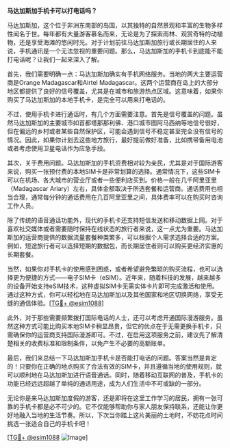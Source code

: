 **马达加斯加手机卡可以打电话吗？**

马达加斯加，这个位于非洲东南部的岛国，以其独特的自然景观和丰富的生物多样性闻名于世。每年都有大量游客慕名而来，无论是为了探索雨林、观赏奇特的动植物，还是享受海滩的悠闲时光。对于计划前往马达加斯加旅行或长期居住的人来说，手机通讯是一个无法忽视的重要问题。那么，马达加斯加的手机卡到底能不能打电话呢？让我们一起来深入了解。

首先，我们需要明确一点：马达加斯加确实有手机网络服务。当地的两大主要运营商是Orange Madagascar和Airtel Madagascar。这两个运营商在岛上的大部分地区都提供了良好的信号覆盖，尤其是在城市和旅游热点区域。这意味着，如果你购买了马达加斯加的本地手机卡，是完全可以用来打电话的。

不过，使用手机卡进行通话时，有几个方面需要注意。首先是信号覆盖的问题。虽然马达加斯加的主要城市如首都塔那那利佛、港口城市图阿马西纳等地信号很好，但在偏远的乡村或者某些自然保护区，可能会遇到信号不稳定甚至完全没有信号的情况。因此，如果你计划去这些地方旅行，最好提前做好准备，比如携带备用电池或者考虑使用卫星电话作为应急手段。

其次，关于费用问题。马达加斯加的手机资费相对较为亲民，尤其是对于国际游客来说，购买一张预付费的本地SIM卡是非常划算的选择。通常情况下，这些SIM卡可以在机场、各大城市的营业厅或者一些便利店买到。价格一般在几千阿里亚里（Madagascar Ariary）左右，具体金额取决于所选套餐和运营商。通话费用也相当合理，通常每分钟的通话费用在几百阿里亚里之间，具体费率可以在购买时咨询工作人员。

除了传统的语音通话功能外，现代的手机卡还支持短信发送和移动数据上网。对于喜欢社交媒体或者需要随时保持在线状态的旅行者来说，这一点尤为重要。马达加斯加的运营商提供的数据流量套餐种类繁多，可以根据个人需求选择合适的方案。例如，短途旅行者可以选择短期的数据包，而长期居住者则可以购买更经济实惠的长期套餐。

当然，如果你对手机卡的使用感到困惑，或者希望避免繁琐的购买流程，也可以选择更为便捷的方式——电子SIM卡（eSIM）。近年来，随着科技的发展，越来越多的设备开始支持eSIM技术，这种虚拟SIM卡无需实体卡片即可完成激活和使用。通过这种方式，你可以轻松地在马达加斯加以及其他国家和地区切换网络，享受无缝的通信体验。[[TG💪+ @esim1088](https://t.me/s/esim1088)]

此外，对于那些需要频繁拨打国际电话的人士，还可以考虑开通国际漫游服务。虽然这种方式可能比购买本地SIM卡稍显昂贵，但它的优点在于无需更换手机卡，只需确保你的运营商支持国际漫游即可。不过，在启用这项服务之前，建议先了解清楚相关的收费标准和限制条件，以免产生不必要的高额账单。

最后，我们来总结一下马达加斯加手机卡是否能打电话的问题。答案当然是肯定的！只要你在正确的地点购买了合法有效的SIM卡，并且遵循当地的使用规则，就可以顺利地在马达加斯加进行语音通话。同时，随着移动互联网的普及，手机卡的功能已经远远超越了单纯的通话用途，成为人们生活中不可或缺的一部分。

无论你是来马达加斯加度假的游客，还是即将在这里工作学习的居民，拥有一张可靠的手机卡都是必不可少的。它不仅能够帮助你与家人朋友保持联系，还能让你更好地融入当地的生活节奏。所以，下次当你踏上这片美丽的土地时，不妨花点时间挑选一张适合自己的手机卡吧！

[[TG💪+ @esim1088](https://t.me/s/esim1088) ![Image](https://i.postimg.cc/4NQfJmqS/Snipaste-2025-05-13-00-14-12.png)]